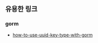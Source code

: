 ## 유용한 링크
### gorm
- [how-to-use-uuid-key-type-with-gorm](https://medium.com/@the.hasham.ali/how-to-use-uuid-key-type-with-gorm-cc00d4ec7100)
